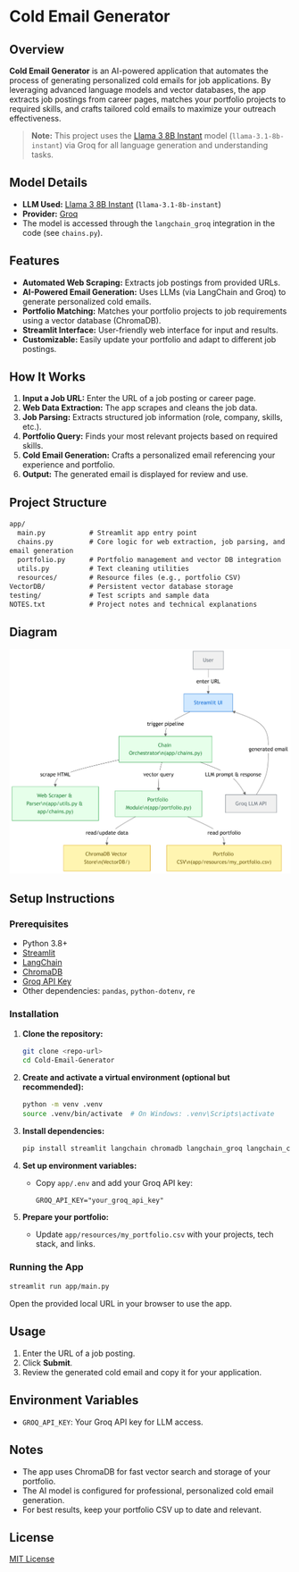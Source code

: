 # Cold Email Generator

## Overview

**Cold Email Generator** is an AI-powered application that automates the process of generating personalized cold emails for job applications. By leveraging advanced language models and vector databases, the app extracts job postings from career pages, matches your portfolio projects to required skills, and crafts tailored cold emails to maximize your outreach effectiveness.

> **Note:** This project uses the [Llama 3 8B Instant](https://ai.meta.com/llama/) model (`llama-3.1-8b-instant`) via Groq for all language generation and understanding tasks.

## Model Details

- **LLM Used:** [Llama 3 8B Instant](https://ai.meta.com/llama/) (`llama-3.1-8b-instant`)
- **Provider:** [Groq](https://console.groq.com/)
- The model is accessed through the `langchain_groq` integration in the code (see `chains.py`).

## Features

- **Automated Web Scraping:** Extracts job postings from provided URLs.
- **AI-Powered Email Generation:** Uses LLMs (via LangChain and Groq) to generate personalized cold emails.
- **Portfolio Matching:** Matches your portfolio projects to job requirements using a vector database (ChromaDB).
- **Streamlit Interface:** User-friendly web interface for input and results.
- **Customizable:** Easily update your portfolio and adapt to different job postings.

## How It Works

1. **Input a Job URL:** Enter the URL of a job posting or career page.
2. **Web Data Extraction:** The app scrapes and cleans the job data.
3. **Job Parsing:** Extracts structured job information (role, company, skills, etc.).
4. **Portfolio Query:** Finds your most relevant projects based on required skills.
5. **Cold Email Generation:** Crafts a personalized email referencing your experience and portfolio.
6. **Output:** The generated email is displayed for review and use.

## Project Structure

```
app/
  main.py           # Streamlit app entry point
  chains.py         # Core logic for web extraction, job parsing, and email generation
  portfolio.py      # Portfolio management and vector DB integration
  utils.py          # Text cleaning utilities
  resources/        # Resource files (e.g., portfolio CSV)
VectorDB/           # Persistent vector database storage
testing/            # Test scripts and sample data
NOTES.txt           # Project notes and technical explanations
```

## Diagram
<picture>
  <source srcset="app/resources/diagram-dark.png" media="(prefers-color-scheme: dark)">
  <source srcset="app/resources/diagram-light.png" media="(prefers-color-scheme: light)">
  <img src="app/resources/diagram-light.png" alt="Project Workflow">
</picture>

## Setup Instructions

### Prerequisites

- Python 3.8+
- [Streamlit](https://streamlit.io/)
- [LangChain](https://python.langchain.com/)
- [ChromaDB](https://www.trychroma.com/)
- [Groq API Key](https://console.groq.com/)
- Other dependencies: `pandas`, `python-dotenv`, `re`

### Installation

1. **Clone the repository:**
   ```bash
   git clone <repo-url>
   cd Cold-Email-Generator
   ```

2. **Create and activate a virtual environment (optional but recommended):**
   ```bash
   python -m venv .venv
   source .venv/bin/activate  # On Windows: .venv\Scripts\activate
   ```

3. **Install dependencies:**
   ```bash
   pip install streamlit langchain chromadb langchain_groq langchain_community pandas python-dotenv
   ```

4. **Set up environment variables:**
   - Copy `app/.env` and add your Groq API key:
     ```
     GROQ_API_KEY="your_groq_api_key"
     ```

5. **Prepare your portfolio:**
   - Update `app/resources/my_portfolio.csv` with your projects, tech stack, and links.

### Running the App

```bash
streamlit run app/main.py
```

Open the provided local URL in your browser to use the app.

## Usage

1. Enter the URL of a job posting.
2. Click **Submit**.
3. Review the generated cold email and copy it for your application.

## Environment Variables

- `GROQ_API_KEY`: Your Groq API key for LLM access.

## Notes

- The app uses ChromaDB for fast vector search and storage of your portfolio.
- The AI model is configured for professional, personalized cold email generation.
- For best results, keep your portfolio CSV up to date and relevant.

## License

[MIT License](LICENSE)
